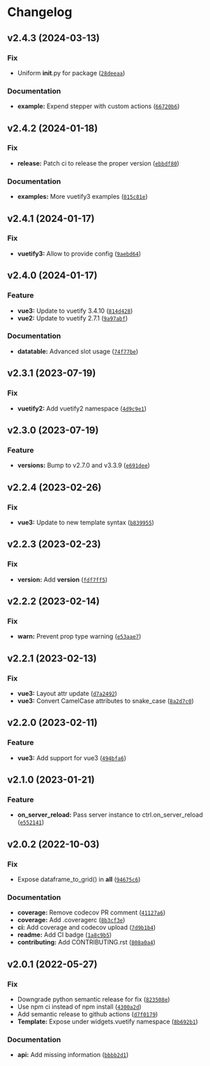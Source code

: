 # Changelog

<!--next-version-placeholder-->

## v2.4.3 (2024-03-13)

### Fix

* Uniform __init__.py for package ([`28deeaa`](https://github.com/Kitware/trame-vuetify/commit/28deeaaae6c569e3059975e4275a573fd1a9d7e4))

### Documentation

* **example:** Expend stepper with custom actions ([`66720b6`](https://github.com/Kitware/trame-vuetify/commit/66720b6cc4ad346aa24900b219bfe85836ac35df))

## v2.4.2 (2024-01-18)

### Fix

* **release:** Patch ci to release the proper version ([`ebbdf80`](https://github.com/Kitware/trame-vuetify/commit/ebbdf80db78a15c9f25658222c55e2703d17704e))

### Documentation

* **examples:** More vuetify3 examples ([`015c81e`](https://github.com/Kitware/trame-vuetify/commit/015c81e8426a6a86c6d2fcd3ddaaaf51f86fff9d))

## v2.4.1 (2024-01-17)

### Fix

* **vuetify3:** Allow to provide config ([`9aebd64`](https://github.com/Kitware/trame-vuetify/commit/9aebd64728ed6746604569561633e0cd4f7c1ff8))

## v2.4.0 (2024-01-17)

### Feature

* **vue3:** Update to vuetify 3.4.10 ([`814d428`](https://github.com/Kitware/trame-vuetify/commit/814d4283900f5bc5a7234058ee493a3a304931ce))
* **vue2:** Update to vuetify 2.7.1 ([`9a97abf`](https://github.com/Kitware/trame-vuetify/commit/9a97abf81aa32060403b5e4d32274927727bcd7a))

### Documentation

* **datatable:** Advanced slot usage ([`74f77be`](https://github.com/Kitware/trame-vuetify/commit/74f77be2a9b7a43f5438615ea59d0e5e483f0474))

## v2.3.1 (2023-07-19)

### Fix

* **vuetify2:** Add vuetify2 namespace ([`4d9c9e1`](https://github.com/Kitware/trame-vuetify/commit/4d9c9e1278c26989362cde28d6a9c862426d5846))

## v2.3.0 (2023-07-19)

### Feature

* **versions:** Bump to v2.7.0 and v3.3.9 ([`e691dee`](https://github.com/Kitware/trame-vuetify/commit/e691dee9564e91f872114e6dd611d500c2d251f7))

## v2.2.4 (2023-02-26)
### Fix
* **vue3:** Update to new template syntax ([`b839955`](https://github.com/Kitware/trame-vuetify/commit/b8399555bfce9370474347d16182458b756bdb55))

## v2.2.3 (2023-02-23)
### Fix
* **version:** Add __version__ ([`fdf7ff5`](https://github.com/Kitware/trame-vuetify/commit/fdf7ff57d2f13c4bc58edb051aff922c2da93508))

## v2.2.2 (2023-02-14)
### Fix
* **warn:** Prevent prop type warning ([`e53aae7`](https://github.com/Kitware/trame-vuetify/commit/e53aae76c563b7bcc6a16584b8573747b293d057))

## v2.2.1 (2023-02-13)
### Fix
* **vue3:** Layout attr update ([`d7a2492`](https://github.com/Kitware/trame-vuetify/commit/d7a24928141722415f8c8e2e94a63e3336bae19d))
* **vue3:** Convert CamelCase attributes to snake_case ([`8a2d7c0`](https://github.com/Kitware/trame-vuetify/commit/8a2d7c0d3ddbd95bfbe0bd4194f5b5f012e9533e))

## v2.2.0 (2023-02-11)
### Feature
* **vue3:** Add support for vue3 ([`494bfa6`](https://github.com/Kitware/trame-vuetify/commit/494bfa6d207114d8297b1b4c11e937e100dc2db8))

## v2.1.0 (2023-01-21)
### Feature
* **on_server_reload:** Pass server instance to ctrl.on_server_reload ([`e552141`](https://github.com/Kitware/trame-vuetify/commit/e552141b88e41be258a1edd3bc47aaf1f0a287f7))

## v2.0.2 (2022-10-03)
### Fix
* Expose dataframe_to_grid() in __all__ ([`94675c6`](https://github.com/Kitware/trame-vuetify/commit/94675c6c0e5d9e8cc645219123e0616d81537f84))

### Documentation
* **coverage:** Remove codecov PR comment ([`41127a6`](https://github.com/Kitware/trame-vuetify/commit/41127a6e07e81357cc2ee34d485155e1f4438764))
* **coverage:** Add .coveragerc ([`8b3cf3e`](https://github.com/Kitware/trame-vuetify/commit/8b3cf3e879c89288d4b237e9b26a340aba1f7fee))
* **ci:** Add coverage and codecov upload ([`7d9b1b4`](https://github.com/Kitware/trame-vuetify/commit/7d9b1b4261221c0b93e262e9e4e207e4542caed1))
* **readme:** Add CI badge ([`1a8c9b5`](https://github.com/Kitware/trame-vuetify/commit/1a8c9b5086b5923cd19dfcfe39693a263e19fc4b))
* **contributing:** Add CONTRIBUTING.rst ([`808a0a4`](https://github.com/Kitware/trame-vuetify/commit/808a0a4c48e8fcfdf60cabac25af619b814d0f20))

## v2.0.1 (2022-05-27)
### Fix
* Downgrade python semantic release for fix ([`823508e`](https://github.com/Kitware/trame-vuetify/commit/823508e1d13f542686d0fde6866e7784dcbafc39))
* Use npm ci instead of npm install ([`4300a2d`](https://github.com/Kitware/trame-vuetify/commit/4300a2d4df15b025962c7e1380f52c2fd39693c9))
* Add semantic release to github actions ([`d7f0179`](https://github.com/Kitware/trame-vuetify/commit/d7f0179990168dafe7d51bafefa34455e32a86b9))
* **Template:** Expose under widgets.vuetify namespace ([`8b692b1`](https://github.com/Kitware/trame-vuetify/commit/8b692b1ed52a5003ab279ac429d0dc5596646f49))

### Documentation
* **api:** Add missing information ([`bbbb2d1`](https://github.com/Kitware/trame-vuetify/commit/bbbb2d14507bc6d5d5a73fc8ec0511be35e19bc3))
